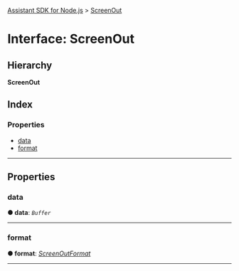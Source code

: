 [Assistant SDK for Node.js](../README.md) > [ScreenOut](../interfaces/screenout.md)

# Interface: ScreenOut

## Hierarchy

**ScreenOut**

## Index

### Properties

* [data](screenout.md#data)
* [format](screenout.md#format)

---

## Properties

<a id="data"></a>

###  data

**● data**: *`Buffer`*

___
<a id="format"></a>

###  format

**● format**: *[ScreenOutFormat](../enums/screenoutformat.md)*

___

